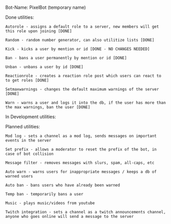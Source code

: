 Bot-Name: PixelBot (temporary name)

Done utilities:
    
    Autorole - assigns a default role to a server, new members will get this role upon joining [DONE]

    Random - random number generator, can also utilitize lists [DONE]
    
    Kick - kicks a user by mention or id [DONE - NO CHANGES NEEDED]
    
    Ban - bans a user permanently by mention or id [DONE]

    Unban - unbans a user by id [DONE]
    
    Reactionrole - creates a reaction role post which users can react to to get roles [DONE]

    Setmaxwarnings - changes the default maximum warnings of the server [DONE]

    Warn - warns a user and logs it into the db, if the user has more than the max warnings, ban the user [DONE]

In Development utilities:
    
Planned utilities:

    Mod log - sets a channel as a mod log, sends messages on important events in the server

    Set prefix - allows a moderator to reset the prefix of the bot, in case of bot collision

    Message filter - removes messages with slurs, spam, all-caps, etc
    
    Auto warn - warns users for inappropriate messages / keeps a db of warned users
    
    Auto ban - bans users who have already been warned
    
    Temp ban - temporarily bans a user
    
    Music - plays music/videos from youtube
    
    Twitch integration - sets a channel as a twitch announcements channel, anyone who goes online will send a message to the server
    
